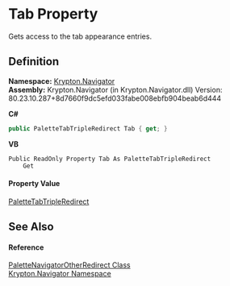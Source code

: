 # Tab Property


Gets access to the tab appearance entries.



## Definition
**Namespace:** <a href="a21ac074-d119-3dc6-bd1c-d3a12c0128bc.md">Krypton.Navigator</a>  
**Assembly:** Krypton.Navigator (in Krypton.Navigator.dll) Version: 80.23.10.287+8d7660f9dc5efd033fabe008ebfb904beab6d444

**C#**
``` C#
public PaletteTabTripleRedirect Tab { get; }
```
**VB**
``` VB
Public ReadOnly Property Tab As PaletteTabTripleRedirect
	Get
```



#### Property Value
<a href="930fabab-9c29-2cd3-55d0-c675dd1ce9b5.md">PaletteTabTripleRedirect</a>

## See Also


#### Reference
<a href="cc337691-14be-f202-9a8f-d89e0b17a287.md">PaletteNavigatorOtherRedirect Class</a>  
<a href="a21ac074-d119-3dc6-bd1c-d3a12c0128bc.md">Krypton.Navigator Namespace</a>  
